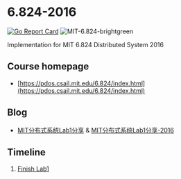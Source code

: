 # 6.824-2016

[![Go Report Card](https://goreportcard.com/badge/github.com/gaocegege/6.824-2016)](https://goreportcard.com/report/github.com/gaocegege/6.824-2016)
![MIT-6.824-brightgreen](https://img.shields.io/badge/MIT-6.824-brightgreen.svg)

Implementation for MIT 6.824 Distributed System 2016

## Course homepage

* [https://pdos.csail.mit.edu/6.824/index.html](https://pdos.csail.mit.edu/6.824/index.html)

## Blog

* [MIT分布式系统Lab1分享](http://gaocegege.com/Blog/distributed%20system/ds-lab1/) & [MIT分布式系统Lab1分享-2016](http://gaocegege.com/Blog/distributed%20system/ds-lab1-2016)

## Timeline

1. [Finish Lab1](https://github.com/gaocegege/6.824-2016/tree/lab1)
